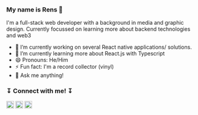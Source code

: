 ### My name is Rens 🤗

I'm a full-stack web developer with a background in media and graphic design.
Currently focussed on learning more about backend technologies and web3

- 🔭  I’m currently working on several React native applications/ solutions. 
- 🌱  I’m currently learning more about React.js with Typescript
- 😄  Pronouns: He/Him
- ⚡   Fun fact: I'm a record collector (vinyl)
- 💬  Ask me anything! 


###  ↧ Connect with me! ↧ 

<a href="https://www.linkedin.com/in/rensp/"><img width="20px" height="20px" src="https://upload.wikimedia.org/wikipedia/commons/thumb/c/c9/Linkedin.svg/1200px-Linkedin.svg.png"></a>
<a href="mailto:renspennings@gmail.com"><img width="20px" height="20px" src="https://www.philippes.com/wp-content/uploads/2017/01/email-icon.png"></a>
<a href="https://www.last.fm/user/renspennings"><img width="20px" height="20px" src="https://cdn4.iconfinder.com/data/icons/iconsimple-logotypes/512/last_fm-512.png"></a>
